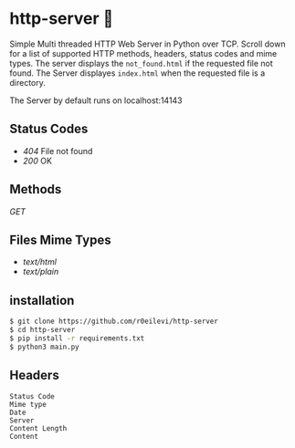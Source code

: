# http-server 🤖

Simple Multi threaded HTTP Web Server in Python over TCP. Scroll down for a list of supported HTTP methods, headers, status codes and mime types. The server displays  the `not_found.html` if the requested file not found. The Server displayes `index.html` when the requested file is a directory. 

The Server by default runs on localhost:14143

## Status Codes

- _404_ File not found
- _200_ OK

## Methods

_GET_

## Files Mime Types

- _text/html_
- _text/plain_

## installation

```bash
$ git clone https://github.com/r0eilevi/http-server
$ cd http-server
$ pip install -r requirements.txt
$ python3 main.py
```

## Headers

```
Status Code
Mime type
Date
Server
Content Length
Content
```
